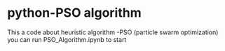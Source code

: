 # python-PSO algorithm
This a code about heuristic algorithm -PSO (particle swarm optimization)
you can run PSO_Algorithm.ipynb to start
